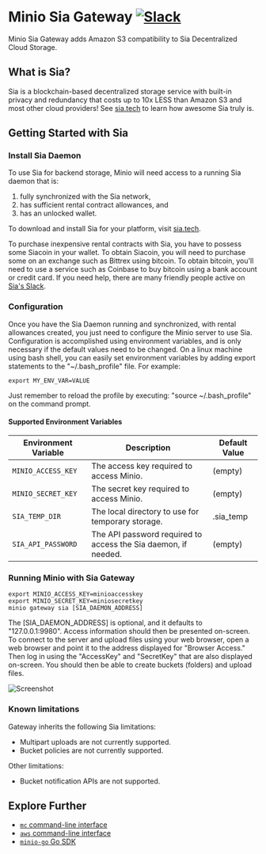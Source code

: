 # Minio Sia Gateway [![Slack](https://slack.minio.io/slack?type=svg)](https://slack.minio.io)
Minio Sia Gateway adds Amazon S3 compatibility to Sia Decentralized Cloud Storage.

## What is Sia?
Sia is a blockchain-based decentralized storage service with built-in privacy and redundancy that costs up to 10x LESS than Amazon S3 and most other cloud providers! See [sia.tech](https://sia.tech) to learn how awesome Sia truly is.

## Getting Started with Sia

### Install Sia Daemon
To use Sia for backend storage, Minio will need access to a running Sia daemon that is:
1. fully synchronized with the Sia network,
2. has sufficient rental contract allowances, and
3. has an unlocked wallet.

To download and install Sia for your platform, visit [sia.tech](http://sia.tech).

To purchase inexpensive rental contracts with Sia, you have to possess some Siacoin in your wallet. To obtain Siacoin, you will need to purchase some on an exchange such as Bittrex using bitcoin. To obtain bitcoin, you'll need to use a service such as Coinbase to buy bitcoin using a bank account or credit card. If you need help, there are many friendly people active on [Sia's Slack](http://slackin.sia.tech).

### Configuration
Once you have the Sia Daemon running and synchronized, with rental allowances created, you just need to configure the Minio server to use Sia. Configuration is accomplished using environment variables, and is only necessary if the default values need to be changed. On a linux machine using bash shell, you can easily set environment variables by adding export statements to the "~/.bash_profile" file. For example:
```
export MY_ENV_VAR=VALUE
```
Just remember to reload the profile by executing: "source ~/.bash_profile" on the command prompt.

#### Supported Environment Variables
Environment Variable | Description | Default Value
--- | --- | ---
`MINIO_ACCESS_KEY` | The access key required to access Minio. | (empty)
`MINIO_SECRET_KEY` | The secret key required to access Minio. | (empty)
`SIA_TEMP_DIR` | The local directory to use for temporary storage. | .sia_temp
`SIA_API_PASSWORD` | The API password required to access the Sia daemon, if needed. | (empty)

### Running Minio with Sia Gateway
```
export MINIO_ACCESS_KEY=minioaccesskey
export MINIO_SECRET_KEY=miniosecretkey
minio gateway sia [SIA_DAEMON_ADDRESS]
```
The [SIA_DAEMON_ADDRESS] is optional, and it defaults to "127.0.0.1:9980".
Access information should then be presented on-screen. To connect to the server and upload files using your web browser, open a web browser and point it to the address displayed for "Browser Access." Then log in using the "AccessKey" and "SecretKey" that are also displayed on-screen. You should then be able to create buckets (folders) and upload files.

![Screenshot](https://github.com/minio/minio/blob/master/docs/screenshots/minio-browser-gateway.png?raw=true)

### Known limitations

Gateway inherits the following Sia limitations:

- Multipart uploads are not currently supported.
- Bucket policies are not currently supported.

Other limitations:

- Bucket notification APIs are not supported.

## Explore Further
- [`mc` command-line interface](https://docs.minio.io/docs/minio-client-quickstart-guide)
- [`aws` command-line interface](https://docs.minio.io/docs/aws-cli-with-minio)
- [`minio-go` Go SDK](https://docs.minio.io/docs/golang-client-quickstart-guide)

